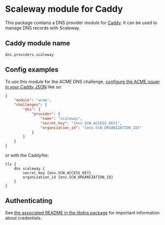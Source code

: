Scaleway module for Caddy
===========================

This package contains a DNS provider module for [Caddy](https://github.com/caddyserver/caddy). It can be used to manage DNS records with Scaleway.

## Caddy module name

```
dns.providers.scaleway
```

## Config examples

To use this module for the ACME DNS challenge, [configure the ACME issuer in your Caddy JSON](https://caddyserver.com/docs/json/apps/tls/automation/policies/issuer/acme/) like so:

```json
{
	"module": "acme",
	"challenges": {
		"dns": {
			"provider": {
				"name": "scaleway",
				"secret_key": "{env.SCW_ACCESS_KEY}",
				"organization_id": "{env.SCW_ORGANIZATION_ID}"
			}
		}
	}
}
```

or with the Caddyfile:

```
tls {
	dns scaleway {
		secret_key {env.SCW_ACCESS_KEY}
		organization_id {env.SCW_ORGANIZATION_ID}
	}
}
```


## Authenticating

See [the associated README in the libdns package](https://github.com/libdns/scaleway) for important information about credentials.
